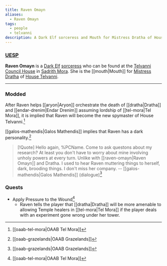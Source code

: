 ```yaml
---
title: Raven Omayn
aliases:
  - Raven Omayn
tags:
  - people
  - telvanni
description: A Dark Elf sorceress and Mouth for Mistress Dratha of House Telvanni.
---
```

### [UESP](https://en.uesp.net/wiki/Morrowind:Raven_Omayn)
**Raven Omayn** is a [Dark Elf](https://en.uesp.net/wiki/Morrowind:Dark_Elf "Morrowind:Dark Elf") [sorceress](https://en.uesp.net/wiki/Morrowind:Sorcerer "Morrowind:Sorcerer") who can be found at the [Telvanni Council House](https://en.uesp.net/wiki/Morrowind:Telvanni_Council_House "Morrowind:Telvanni Council House") in [Sadrith Mora](https://en.uesp.net/wiki/Morrowind:Sadrith_Mora "Morrowind:Sadrith Mora"). She is the [[mouth|Mouth]] for [Mistress Dratha](https://en.uesp.net/wiki/Morrowind:Dratha "Morrowind:Dratha") of [House Telvanni](https://en.uesp.net/wiki/Morrowind:House_Telvanni "Morrowind:House Telvanni").

***
### Modded
After Raven helps [[aryon|Aryon]] orchestrate the death of [[dratha|Dratha]] and [[endar-drenim|Endar Drenim]] assuming lordship of [[tel-mora|Tel Mora]], it is implied that Raven will become the new spymaster of House Telvanni.[^1]

[[galos-mathendis|Galos Mathendis]] implies that Raven has a dark personality.[^2]

> [!Quote]
> Hello again, %PCName. Come to ask questons about my research? At least you don't have to worry about mine involving unholy powers at every turn. Unlike with [[raven-omayn|Raven Omayn]] and Dratha. I used to hear Raven muttering things to herself, dark, brooding things. I don't miss her company.
> -- [[galos-mathendis|Galos Mathendis]] (dialogue)[^2]
### Quests
* Apply Pressure to the Wound[^1]
	* Raven tells the player that [[dratha|Dratha]] will be more amenable to allowing Temple healers in [[tel-mora|Tel Mora]] if the player deals with an experiment gone wrong under her tower.

[^1]: [[oaab-tel-mora|OAAB Tel Mora]]
[^2]: [[oaab-grazelands|OAAB Grazelands]]
